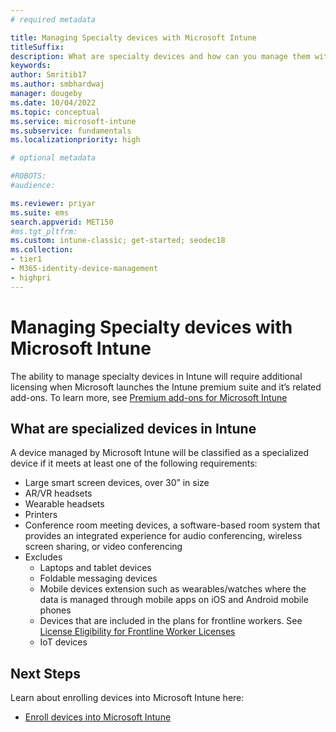 ```yaml
---
# required metadata

title: Managing Specialty devices with Microsoft Intune
titleSuffix: 
description: What are specialty devices and how can you manage them with Microsoft Intune?
keywords:
author: Smritib17
ms.author: smbhardwaj
manager: dougeby
ms.date: 10/04/2022
ms.topic: conceptual
ms.service: microsoft-intune
ms.subservice: fundamentals
ms.localizationpriority: high

# optional metadata

#ROBOTS:
#audience:

ms.reviewer: priyar
ms.suite: ems
search.appverid: MET150
#ms.tgt_pltfrm:
ms.custom: intune-classic; get-started; seodec18
ms.collection:
- tier1
- M365-identity-device-management
- highpri
---
```


# Managing Specialty devices with Microsoft Intune

The ability to manage specialty devices in Intune will require additional licensing when Microsoft launches the Intune premium suite and it’s related add-ons. To learn more, see [Premium add-ons for Microsoft Intune](premium-add-ons.md)

## What are specialized devices in Intune  

A device managed by Microsoft Intune will be classified as a specialized device if it meets at least one of the following requirements:

- Large smart screen devices, over 30” in size
- AR/VR headsets
- Wearable headsets
- Printers
- Conference room meeting devices, a software-based room system that provides an integrated experience for audio conferencing, wireless screen sharing, or video conferencing
- Excludes
    - Laptops and tablet devices
    - Foldable messaging devices
    - Mobile devices extension such as wearables/watches where the data is managed through mobile apps on iOS and Android mobile phones
    - Devices that are included in the plans for frontline workers. See [License Eligibility for Frontline Worker Licenses](https://www.microsoft.com/licensing/terms/en-US/productoffering/Microsoft365/EAEAS)
    - IoT devices



## Next Steps

Learn about enrolling devices into Microsoft Intune here: 
- [Enroll devices into Microsoft Intune](../enrollment/device-enrollment.md) 
